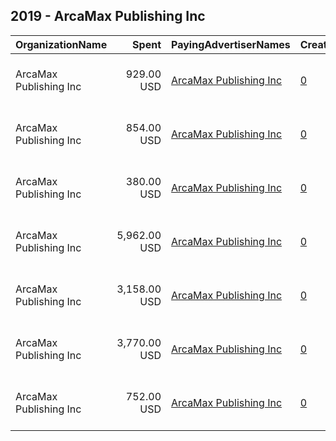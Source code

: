 ## 2019 - ArcaMax Publishing Inc 
|OrganizationName|Spent|PayingAdvertiserNames|CreativeUrls|Impressions|Genders|AgeBrackets|CountryCodes|BillingAddresses|CandidateBallotInformation|
|:---|---:|:---|:---|---:|:---|:---|:---|:---|:---|
|ArcaMax Publishing  Inc|929.00 USD|[ArcaMax Publishing Inc](2019/ArcaMax_Publishing_Inc.md)|[0](https://www.snap.com/political-ads/asset/391bc836d2a2231bfddbcb72e64d2ee8acb45b086f3c07afb5580a0ac941cdd8?mediaType=jpg)|136,976||35++|united states|"11830  Canon Blvd, Ste 1,Newport News,23606,US"||
|ArcaMax Publishing  Inc|854.00 USD|[ArcaMax Publishing Inc](2019/ArcaMax_Publishing_Inc.md)|[0](https://www.snap.com/political-ads/asset/73e6677fbf603d759d1968574bb09f3297a3222249a65533f4fb999a0b1ac038?mediaType=jpg)|117,471||35++|united states|"11830  Canon Blvd, Ste 1,Newport News,23606,US"||
|ArcaMax Publishing  Inc|380.00 USD|[ArcaMax Publishing Inc](2019/ArcaMax_Publishing_Inc.md)|[0](https://www.snap.com/political-ads/asset/eff454f1dc03622a54414c1c03d0cd6795a9e173fa270e6eaf15e0b14acd69ae?mediaType=jpg)|114,701||35++|united states|"11830  Canon Blvd, Ste 1,Newport News,23606,US"||
|ArcaMax Publishing  Inc|5,962.00 USD|[ArcaMax Publishing Inc](2019/ArcaMax_Publishing_Inc.md)|[0](https://www.snap.com/political-ads/asset/a68d99fdfb2d04ba571f7d498369ab16f334e194ae84bb880a672df9bdf79dc3?mediaType=jpg)|1,801,155||35++|united states|"11830  Canon Blvd, Ste 1,Newport News,23606,US"||
|ArcaMax Publishing  Inc|3,158.00 USD|[ArcaMax Publishing Inc](2019/ArcaMax_Publishing_Inc.md)|[0](https://www.snap.com/political-ads/asset/73e6677fbf603d759d1968574bb09f3297a3222249a65533f4fb999a0b1ac038?mediaType=jpg)|865,255||33+|united states|"11830  Canon Blvd, Ste 1,Newport News,23606,US"||
|ArcaMax Publishing  Inc|3,770.00 USD|[ArcaMax Publishing Inc](2019/ArcaMax_Publishing_Inc.md)|[0](https://www.snap.com/political-ads/asset/460189a8cffaaaf9556d515c07e7a52131f65510dc66b6048c5c234f8ed0cfad?mediaType=png)|1,113,432||35++|united states|"11830  Canon Blvd, Ste 1,Newport News,23606,US"||
|ArcaMax Publishing  Inc|752.00 USD|[ArcaMax Publishing Inc](2019/ArcaMax_Publishing_Inc.md)|[0](https://www.snap.com/political-ads/asset/33beafcf666829b48bab4ad9c9bf9c16f2cca63e042828d0b8c0b874855f6dca?mediaType=jpg)|197,253||35++|united states|"11830  Canon Blvd, Ste 1,Newport News,23606,US"||

